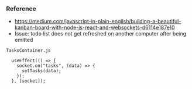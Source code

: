 ### Reference

- https://medium.com/javascript-in-plain-english/building-a-beautiful-kanban-board-with-node-js-react-and-websockets-d6114e187e10
- Issue: todo list does not get refreshed on another computer after being emitted

```
TasksContainer.js

  useEffect(() => {
    socket.on("tasks", (data) => {
      setTasks(data);
    });
  }, [socket]);
```
